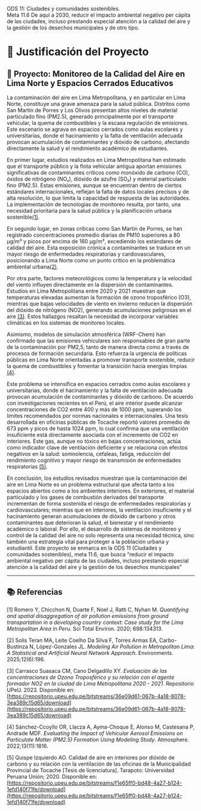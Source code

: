 ODS 11: Ciudades y comunidades sostenibles.  
Meta 11.6 De aquí a 2030, reducir el impacto ambiental negativo per cápita de las ciudades, incluso prestando especial atención a la calidad del aire y la gestión de los desechos municipales y de otro tipo.

# **🌁 Justificación del Proyecto**

## **📌 Proyecto: Monitoreo de la Calidad del Aire en Lima Norte y Espacios Cerrados Educativos**

La contaminación del aire en Lima Metropolitana, y en particular en Lima Norte, constituye una grave amenaza para la salud pública. Distritos como San Martín de Porres y Los Olivos presentan altos niveles de material particulado fino (PM2.5), generado principalmente por el transporte vehicular, la quema de combustibles y la escasa regulación de emisiones. Este escenario se agrava en espacios cerrados como aulas escolares y universitarias, donde el hacinamiento y la falta de ventilación adecuada provocan acumulación de contaminantes y dióxido de carbono, afectando directamente la salud y el rendimiento académico de estudiantes.

En primer lugar, estudios realizados en Lima Metropolitana han estimado que el transporte público y la flota vehicular antigua aportan emisiones significativas de contaminantes críticos como monóxido de carbono (CO), óxidos de nitrógeno (NOₓ), dióxido de azufre (SO₂) y material particulado fino (PM2.5). Estas emisiones, aunque se encuentran dentro de ciertos estándares internacionales, reflejan la falta de datos locales precisos y de alta resolución, lo que limita la capacidad de respuesta de las autoridades. La implementación de tecnologías de monitoreo resulta, por tanto, una necesidad prioritaria para la salud pública y la planificación urbana sostenible[(1)](https://www.zotero.org/google-docs/?yIAitF).

En segundo lugar, en zonas críticas como San Martín de Porres, se han registrado concentraciones promedio diarias de PM10 superiores a 80 µg/m³ y picos por encima de 160 µg/m³, excediendo los estándares de calidad del aire. Esta exposición crónica a contaminantes se traduce en un mayor riesgo de enfermedades respiratorias y cardiovasculares, posicionando a Lima Norte como un punto crítico en la problemática ambiental urbana[(2)](https://www.zotero.org/google-docs/?XFuvV4).

Por otra parte, factores meteorológicos como la temperatura y la velocidad del viento influyen directamente en la dispersión de contaminantes. Estudios en Lima Metropolitana entre 2020 y 2021 muestran que temperaturas elevadas aumentan la formación de ozono troposférico (O3), mientras que bajas velocidades de viento en invierno reducen la dispersión del dióxido de nitrógeno (NO2), generando acumulaciones peligrosas en el aire [(3)](https://www.zotero.org/google-docs/?RoEsVH). Estos hallazgos resaltan la necesidad de incorporar variables climáticas en los sistemas de monitoreo locales.

Asimismo, modelos de simulación atmosférica (WRF-Chem) han confirmado que las emisiones vehiculares son responsables de gran parte de la contaminación por PM2,5, tanto de manera directa como a través de procesos de formación secundaria. Esto refuerza la urgencia de políticas públicas en Lima Norte orientadas a promover transporte sostenible, reducir la quema de combustibles y fomentar la transición hacia energías limpias [(4)](https://www.zotero.org/google-docs/?ByJEet).

Este problema se intensifica en espacios cerrados como aulas escolares y universitarias, donde el hacinamiento y la falta de ventilación adecuada provocan acumulación de contaminantes y dióxido de carbono. De acuerdo con investigaciones recientes en el Perú, el aire interior puede alcanzar concentraciones de CO2 entre 400 y más de 1000 ppm, superando los límites recomendados por normas nacionales e internacionales. Una tesis desarrollada en oficinas públicas de Tocache reportó valores promedio de 673 ppm y picos de hasta 1024 ppm, lo cual confirma que una ventilación insuficiente está directamente asociada con el incremento de CO2 en interiores. Este gas, aunque no tóxico en bajas concentraciones, actúa como indicador clave de ventilación deficiente y se relaciona con efectos negativos en la salud: somnolencia, cefaleas, fatiga, reducción del rendimiento cognitivo y mayor riesgo de transmisión de enfermedades respiratorias [(5)](https://www.zotero.org/google-docs/?aHtxpk).

En conclusión, los estudios revisados muestran que la contaminación del aire en Lima Norte es un problema estructural que afecta tanto a los espacios abiertos como a los ambientes interiores. En exteriores, el material particulado y los gases de combustión derivados del transporte incrementan de forma sostenida el riesgo de enfermedades respiratorias y cardiovasculares; mientras que en interiores, la ventilación insuficiente y el hacinamiento generan acumulaciones de dióxido de carbono y otros contaminantes que deterioran la salud, el bienestar y el rendimiento académico o laboral. Por ello, el desarrollo de sistemas de monitoreo y control de la calidad del aire no solo representa una necesidad técnica, sino también una estrategia vital para proteger a la población urbana y estudiantil. Este proyecto se enmarca en la ODS 11 (Ciudades y comunidades sostenibles), meta 11.6, que busca “reducir el impacto ambiental negativo per cápita de las ciudades, incluso prestando especial atención a la calidad del aire y la gestión de los desechos municipales”

---

## **📚 Referencias**

\[1\] Romero Y, Chicchon N, Duarte F, Noel J, Ratti C, Nyhan M. *Quantifying and spatial disaggregation of air pollution emissions from ground transportation in a developing country context: Case study for the Lima Metropolitan Area in Peru*. Sci Total Environ. 2020; 698:134313.

\[2\] Solis Teran MA, Leite Coelho Da Silva F, Torres Armas EA, Carbo-Bustinza N, López-Gonzales JL. *Modeling Air Pollution in Metropolitan Lima: A Statistical and Artificial Neural Network Approach*. Environments. 2025;12(6):196.

\[3\] Carrasco Suasaca CM, Cano Delgadillo XY. *Evaluación de las concentraciones de Ozono Troposférico y su relación con el agente formador NO2 en la ciudad de Lima Metropolitana 2020 \- 2021*. Repositorio UPeU. 2023\. Disponible en: [https://repositorio.upeu.edu.pe/bitstreams/36e09d61-067b-4a18-8078-3ea389c15d65/download](https://repositorio.upeu.edu.pe/bitstreams/36e09d61-067b-4a18-8078-3ea389c15d65/download)

\[4\] Sánchez-Ccoyllo OR, Llacza A, Ayma-Choque E, Alonso M, Castesana P, Andrade MDF. *Evaluating the Impact of Vehicular Aerosol Emissions on Particulate Matter (PM2.5) Formation Using Modeling Study*. Atmosphere. 2022;13(11):1816.

\[5\] Quispe Izquierdo AO. Calidad de aire en interiores por dióxido de carbono y su relación con la ventilación de las oficinas de la Municipalidad Provincial de Tocache \[Tesis de licenciatura\]. Tarapoto: Universidad Peruana Unión; 2020\. Disponible en: [https://repositorio.upeu.edu.pe/bitstreams/f1e65ff0-bd48-4a27-b124-1efd140f71fe/download](https://repositorio.upeu.edu.pe/bitstreams/f1e65ff0-bd48-4a27-b124-1efd140f71fe/download)


